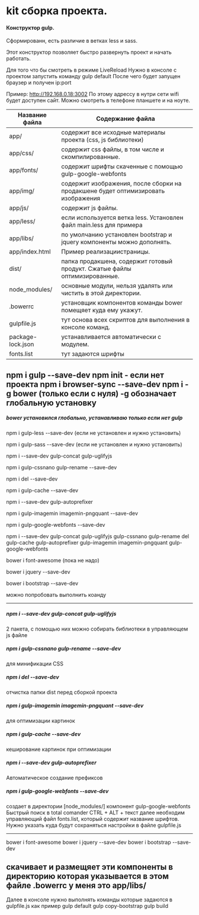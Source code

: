 # kit сборка проекта.

#### Конструктор gulp. 

Сформированн, есть различие в ветках less и sass. 

Этот конструктор позволяет быстро развернуть проект и начать работать.

Для того что бы смотреть в режиме LiveReload
Нужно в консоле с проектом запустить команду gulp default
После чего будет запущен браузер и получен ip:port

Пример:
http://192.168.0.18:3002
По этому адрессу в нутри сети wifi будет доступен сайт.
Можно смотреть в телефоне планшете и на ноуте.

Название файла  | Содержание файла
----------------|----------------------
app/            | содержит все исходные материалы проекта (css, js библиотеки)
app/css/        | содержит css файлы, в том числе и скомпилированные.
app/fonts/      | содержит шрифты скаченные с помощью gulp-google-webfonts
app/img/        | содержит изображения, после сборки на продакшене будет оптимизировать изображения
app/js/         | содержит js файлы.
app/less/       | если используется ветка less. Установлен файл main.less для примера
app/libs/       | по умолчанию установлен bootstrap и jquery компоненты можно дополнять.
app/index.html  | Пример реализациистраницы.
dist/           | папка продакшена, содержит готовый продукт. Сжатые файлы оптимизированные.
node_modules/   | основные модули, нельзя удалять или чистить в этой директории.
.bowerrc        | установщик компонентов команды bower помещяет куда ему укажут.
gulpfile.js     | тут основа всех скриптов для выполнения в консоле команд.
package-lock.json| устанавливается автоматически с модулем.
fonts.list      | тут задаются шрифты

npm i gulp --save-dev
npm init - если нет проекта
npm i browser-sync --save-dev
npm i -g bower (только если с нуля)
-g обозначает глобальную установку
-------------
##### bower установился глобально, устанавливаю только если нет gulp

npm i gulp-less --save-dev (если не установлен и нужно установить)

npm i gulp-sass --save-dev (если не установлен и нужно установить)

npm i --save-dev gulp-concat gulp-uglifyjs

npm i gulp-cssnano gulp-rename --save-dev

npm i del --save-dev

npm i gulp-cache --save-dev

npm i --save-dev gulp-autoprefixer

npm i gulp-imagemin imagemin-pngquant --save-dev

npm i gulp-google-webfonts  --save-dev

npm i --save-dev gulp-concat gulp-uglifyjs gulp-cssnano gulp-rename del gulp-cache gulp-autoprefixer gulp-imagemin imagemin-pngquant gulp-google-webfonts

bower i font-awesome (пока не надо)

bower i jquery --save-dev

bower i bootstrap --save-dev


можно попробовать выполнить коанду

-----------

##### npm i --save-dev gulp-concat gulp-uglifyjs

2 пакета, с помощью них можно собирать библиотеки в управляющем js файле

##### npm i gulp-cssnano gulp-rename --save-dev

для минификации CSS

##### npm i del --save-dev

отчистка папки dist перед сборкой проекта

##### npm i gulp-imagemin imagemin-pngquant --save-dev

для оптимизации картинок

##### npm i gulp-cache --save-dev

кеширование картинок при оптимизации

##### npm i --save-dev gulp-autoprefixer

Автоматическое создание префиксов

##### npm i gulp-google-webfonts  --save-dev

создает в директории [node_modules/] компонент gulp-google-webfonts
Быстрый поиск в total comander CTRL + ALT + текст
далее необходим управляющий файл fonts.list, который содержит название шрифтов.
Нужно указать куда будут сохраняться настройки в файле gulpfile.js

------------------------
bower i font-awesome
bower i jquery --save-dev
bower i bootstrap --save-dev


скачивает и размещяет эти компоненты в директорию которая указывается в этом файле
.bowerrc
у меня это app/libs/
------------------------------
Далее в консоле нужно выполнять команды которые задаются в gulpfile.js
как пример
gulp default
gulp copy-bootstrap
gulp build